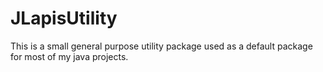 JLapisUtility
========
This is a small general purpose utility package used as a default package for most of my java projects.
